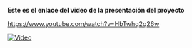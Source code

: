 **Este es el enlace del video de la presentación del proyecto**

https://www.youtube.com/watch?v=HbTwhq2q26w <br/>

[![Video](https://i9.ytimg.com/vi/HbTwhq2q26w/mq1.jpg?sqp=CLTMt4cG&rs=AOn4CLDDDoULnKnAgJJuFA0NrovUCPre0Q)](https://www.youtube.com/watch?v=HbTwhq2q26w)
